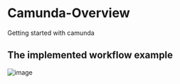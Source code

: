 # Camunda-Overview
Getting started with camunda 
## The implemented workflow example

![image](https://user-images.githubusercontent.com/84160502/215140030-b3b14a3e-3bac-4ec9-9427-0a9b2f171748.png)